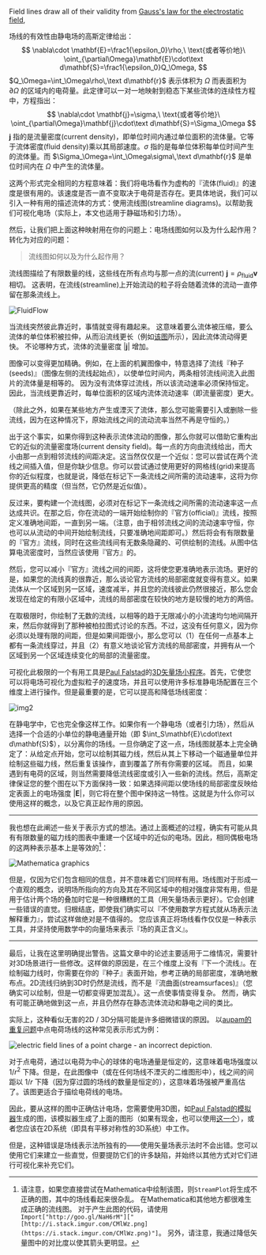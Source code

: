Field lines draw all of their validity from [Gauss's law for the electrostatic field](http://en.wikipedia.org/wiki/Gauss_law),

场线的有效性由静电场的高斯定律给出：
$$
\nabla\cdot \mathbf{E}=\frac1{\epsilon_0}\rho,\ \text{或者等价地}\ 
\oint_{\partial\Omega}\mathbf{E}\cdot\text d\mathbf{S}=\frac1{\epsilon_0}Q_\Omega,
$$
$Q_\Omega=\int_\Omega\rho\,\text d\mathbf{r}$ 表示体积为 $\Omega$ 而表面积为 $\partial \Omega$ 的区域内的电荷量。此定律可以一对一地映射到稳态下某些流体的连续性方程中，方程指出：
$$
\nabla\cdot \mathbf{j}=\sigma,\ \text{或者等价地}\ 
\oint_{\partial\Omega}\mathbf{j}\cdot\text d\mathbf{S}=\Sigma_\Omega
$$
$\mathbf{j}$ 指的是流量密度(current density)，即单位时间内通过单位面积的流体量。它等于流体密度(fluid density)乘以其局部速度。$\sigma$ 指的是每单位体积每单位时间产生的流体量。而 $\Sigma_\Omega=\int_\Omega\sigma\,\text d\mathbf{r}$ 是单位时间内在 $\Omega$ 中产生的流体量。

这两个形式完全相同的方程意味着：我们将电场看作为虚构的『流体(fluid)』的速度是很有用的。该速度是否一直不变取决于电荷是否存在。更具体地说，我们可以引入一种有用的描述流体的方式：使用流线图(streamline diagrams)。以帮助我们可视化电场（实际上，本文也适用于静磁场和引力场）。

然后，让我们把上面这种映射用在你的问题上：电场线图如何以及为什么起作用？转化为对应的问题：

> 流线图如何以及为什么起作用？

流线图描绘了有限数量的线，这些线在所有点均与那一点的流(current) $\mathbf{j}=\rho_\text{fluid}\mathbf{v}$ 相切。 这表明，在流线(streamline)上开始流动的粒子将会随着流体的流动一直停留在那条流线上。

![FluidFlow](https://i.stack.imgur.com/qYidM.jpg)

当流线突然彼此靠近时，事情就变得有趣起来。 这意味着要么流体被压缩，要么流体的单位体积被拉伸，从而沿流线更长（例如[该图](https://en.wikipedia.org/wiki/File:BernoullisLawDerivationDiagram.svg)所示），因此流体流动得更快。 不论哪种方式，流体的流量密度 $|\mathbf{j}|$ 增加。

图像可以变得更加精确。例如，在上面的机翼图像中，特意选择了流线『种子(seeds)』（图像左侧的流线起始点），以使单位时间内，两条相邻流线间流入此图片的流体量是相等的。 因为没有流体穿过流线，所以该流动速率必须保持恒定。 因此，当流线更靠近时，每单位面积的区域内流体流动速率（即流量密度）更大。

（除此之外，如果在某些地方产生或湮灭了流体，那么您可能需要引入或删除一些流线，因为在这种情况下，原始流线之间的流动流率当然不再是守恒的。）

出于这个事实，如果你得到这种表示流体流动的图像，那么你就可以借助它重构出它的近似的流量密度场(current density field)。每一点的方向由流线给出，而大小由那一点到相邻流线的间距决定。这当然仅仅是一个近似：您可以尝试在两个流线之间插入值，但是你缺少信息。你可以尝试通过使用更好的网格线(grid)来提高你的近似程度，也就是说，降低在标记下一条流线之间所需的流动速率，这将为你提供更高的精度（但当然，它仍然是近似值）。

反过来，要构建一个流线图，必须对在标记下一条流线之间所需的流动速率这一点达成共识。在那之后，你在流动的一端开始绘制你的『官方(official)』流线，按照定义准确地间距，一直到另一端。（注意，由于相邻流线之间的流动速率守恒，你也可以从流动的中间开始绘制流线，只要准确地间距即可。）然后将会有有限数量的『官方』流线，同时在这些流线间有无数条隐藏的、可供绘制的流线。从图中估算电流密度时，当然应该使用『官方』的。

然后，您可以减小『官方』流线之间的间距，这将使您更准确地表示流场。更好的是，如果您的流线真的很靠近，那么谈论官方流线的局部密度就变得有意义。如果流体从一个区域到另一区域，速度减半，并且您的流线彼此仍然很接近，那么您会发现在给定的有限小区域中，流线的局部密度在较快的地方是较慢的地方的两倍。

在取极限时，你绘制了无数的流线，以相等的趋于无限减小的小流速均匀地间隔开来，然后你就得到了那种被柏拉图式讨论的东西。不过，这没有任何意义，因为你必须以处理有限的间距，但是如果间距很小，那么您可以（1）在任何一点基本上都有一条流线穿过，并且（2）有意义地谈论官方流线的局部密度，并拥有从一个区域到另一个区域连续变化的局部的流量密度。

可视化此极限的一个有用工具是[Paul Falstad](http://www.falstad.com/mathphysics.html)的[3D矢量场小程序](http://www.falstad.com/vector3de/)。首先，它使您可以将电场可视化为虚拟粒子的速度场，并且可以使用许多标准静电场配置在三个维度上进行操作。但是最重要的是，它可以提高和降低场线密度：

![img2](https://i.stack.imgur.com/4k3wn.png)

在静电学中，它也完全像这样工作。如果你有一个静电场（或者引力场），然后从选择一个合适的小单位的静电通量开始（即 $\int_S\mathbf{E}\cdot\text d\mathbf{S}$），以分离你的场线。一旦你确定了这一点，场线图就基本上完全确定了：从给定点开始，您可以绘制其磁力线，然后从其上下移动一个磁通量单位并绘制这些磁力线，然后重复该操作，直到覆盖了所有你需要的区域。 而且，如果遇到有电荷的区域，则当然需要降低流线密度或引入一些新的流线。然后，高斯定律保证您的整个图在以下方面保持一致：如果选择间距以使场线的局部密度反映给定表面上的电场强度 $|\mathbf{E}|$，则它将在整个图中保持这一特性。这就是为什么你可以使用这样的概念，以及它真正起作用的原因。

------

我也想在此阐述一些关于表示方式的想法。通过上面概述的过程，确实有可能从具有有限数量的磁力线的图表中重建一个区域中的近似的电场。因此，相同偶极电场的这两种表示基本上是等效的[^*]：

![Mathematica graphics](https://i.stack.imgur.com/1zXnv.png)

但是，仅因为它们包含相同的信息，并不意味着它们同样有用。场线图对于形成一个直观的概念，说明场所指向的方向及其在不同区域中的相对强度非常有用，但是用于估计两个场的叠加时它是一种很糟糕的工具（用矢量场表示更好）。它会创建一些错误的直觉。归根结底，即使我们确实可以『不使用数学方程式就从场表示法解释重力』，尝试这样做绝对是不值得的。 您应该真正将场线看作仅仅是一种表示工具，并坚持使用数学中的向量场来表示『场的真正含义』。

------

最后，让我在这里明确提出警告。这篇文章中的论述主要适用于二维情况，需要针对3D场景进行一些修改。这样做的原因是，在三个维度上没有『下一个流线』。在绘制磁力线时，你需要在你的『种子』表面开始，参考正确的局部密度，准确地散布点。2D流线归纳到3D时仍然是流线，而不是『流曲面(streamsurfaces)』（您确实可以绘制，但是一切都变得更加混乱）。这一点使事情变得复杂。 然而，确实有可能正确地做到这一点，并且仍然存在静态流体流动和静电之间的类比。

实际上，这种看似无害的2D / 3D分隔可能是许多细微错误的原因。 以[aupam的重复问题](https://physics.stackexchange.com/questions/93771/understanding-field-representation-of-force)中点电荷场线的这种常见表示形式为例：

![electric field lines of a point charge - an incorrect depiction.](https://i.imgur.com/YC6m8fz.png)

对于点电荷，通过以电荷为中心的球体的电场通量是恒定的，这意味着电场强度以 $1/r^2$ 下降。但是，在此图像中（或在任何场线不湮灭的二维图形中），线之间的间距以 $1/r$ 下降（因为穿过圆的场线的数量是恒定的），这意味着场强被严重高估了。该图更适合于描绘电荷线的电场。

因此，要从这样的图中正确估计电场，您需要使用3D图，如[Paul Falstad的模拟器](http://www.falstad.com/vector3de/)生成的图，该模拟器生成了上面的图形（如果有现金，也可以使用[这一个](http://www.physicscurriculum.com/electrostatics3D.htm)），或者您应该在2D系统（即具有平移对称性的3D系统）中工作。

但是，这种错误是场线表示法所独有的——使用矢量场表示法时不会出错。您可以使用它们来建立一些直觉，但要提防它们的许多缺陷，并始终以其他方式对它们进行可视化来补充它们。

[^*]: 请注意，如果您直接尝试在Mathematica中绘制该图，则`StreamPlot`将生成不正确的图，其中的场线看起来很杂乱。 在Mathematica和其他地方都很难生成正确的流线图。 对于产生此图的代码，请使用`Import["http://goo.gl/NaH6rM"]["[http://i.stack.imgur.com/CMlWz.png](https://i.stack.imgur.com/CMlWz.png)"]`。 另外，请注意，我通过降低矢量图中的对比度以使其箭头更明显。